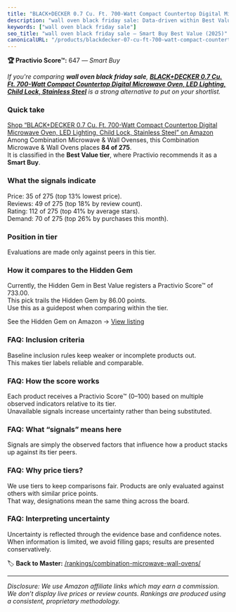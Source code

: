 ```yaml
---
title: "BLACK+DECKER 0.7 Cu. Ft. 700-Watt Compact Countertop Digital Microwave Oven, LED Lighting, Child Lock, Stainless Steel"
description: "wall oven black friday sale: Data-driven within Best Value ranking using the Practivio Score™. Positioned by quality, value, demand, findability, momentum."
keywords: ["wall oven black friday sale"]
seo_title: "wall oven black friday sale — Smart Buy Best Value (2025)"
canonicalURL: "/products/blackdecker-07-cu-ft-700-watt-compact-countertop-digital-microwave-oven-led-lighting-child-lock-stainless-steel-B09XJDKG3H/"
---
```


**🏆 Practivio Score™:** 647 — _Smart Buy_


*If you're comparing **wall oven black friday sale**, **[BLACK+DECKER 0.7 Cu. Ft. 700-Watt Compact Countertop Digital Microwave Oven, LED Lighting, Child Lock, Stainless Steel](https://www.amazon.com/dp/B09XJDKG3H?tag=practivio-20)** is a strong alternative to put on your shortlist.*
### Quick take
[Shop “BLACK+DECKER 0.7 Cu. Ft. 700-Watt Compact Countertop Digital Microwave Oven, LED Lighting, Child Lock, Stainless Steel” on Amazon](https://www.amazon.com/dp/B09XJDKG3H?tag=practivio-20)
Among Combination Microwave & Wall Ovenses, this Combination Microwave & Wall Ovens places **84 of 275**.  
It is classified in the **Best Value tier**, where Practivio recommends it as a **Smart Buy**.

### What the signals indicate
Price: 35 of 275 (top 13% lowest price).  
Reviews: 49 of 275 (top 18% by review count).  
Rating: 112 of 275 (top 41% by average stars).  
Demand: 70 of 275 (top 26% by purchases this month).

### Position in tier
Evaluations are made only against peers in this tier.

### How it compares to the Hidden Gem
Currently, the Hidden Gem in Best Value registers a Practivio Score™ of 733.00.  
This pick trails the Hidden Gem by 86.00 points.  
Use this as a guidepost when comparing within the tier.  

See the Hidden Gem on Amazon → [View listing](https://www.amazon.com/dp/B0DY11H2PJ?tag=practivio-20)

### FAQ: Inclusion criteria
Baseline inclusion rules keep weaker or incomplete products out.  
This makes tier labels reliable and comparable.

### FAQ: How the score works
Each product receives a Practivio Score™ (0–100) based on multiple observed indicators relative to its tier.  
Unavailable signals increase uncertainty rather than being substituted.

### FAQ: What “signals” means here
Signals are simply the observed factors that influence how a product stacks up against its tier peers.

### FAQ: Why price tiers?
We use tiers to keep comparisons fair. Products are only evaluated against others with similar price points.  
That way, designations mean the same thing across the board.

### FAQ: Interpreting uncertainty
Uncertainty is reflected through the evidence base and confidence notes.  
When information is limited, we avoid filling gaps; results are presented conservatively.


🏷️ **Back to Master:** [/rankings/combination-microwave-wall-ovens/](/rankings/combination-microwave-wall-ovens/)

---
_Disclosure: We use Amazon affiliate links which may earn a commission. We don’t display live prices or review counts. Rankings are produced using a consistent, proprietary methodology._
